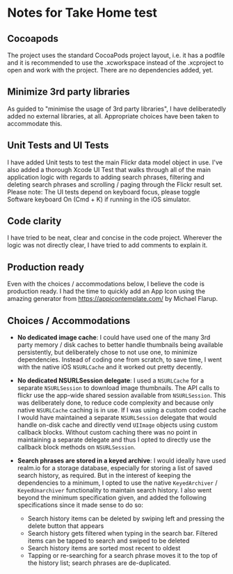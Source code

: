 Notes for Take Home test
=============================
Cocoapods
---------
The project uses the standard CocoaPods project layout, i.e. it has a podfile and it is recommended to use the .xcworkspace instead of the .xcproject to open and work with the project. There are no dependencies added, yet.

Minimize 3rd party libraries
---------
As guided to "minimise the usage of 3rd party libraries", I have deliberatedly added no external libraries, at all. Appropriate choices have been taken to accommodate this.

Unit Tests and UI Tests
---------
I have added Unit tests to test the main Flickr data model object in use. I've also added a thorough Xcode UI Test that walks through all of the main application logic with regards to adding search phrases, filtering and deleting search phrases and scrolling / paging through the Flickr result set. Please note: The UI tests depend on keyboard focus, please toggle Software keyboard On (Cmd + K) if running in the iOS simulator.

Code clarity
---------
I have tried to be neat, clear and concise in the code project. Wherever the logic was not directly clear, I have tried to add comments to explain it.

Production ready
---------
Even with the choices / accommodations below, I believe the code is production ready. I had the time to quickly add an App Icon using the amazing generator from https://appicontemplate.com/ by Michael Flarup.

Choices / Accommodations
------------------------
 * **No dedicated image cache**: I could have used one of the many 3rd party memory / disk caches to better handle thumbnails being available persistently, but deliberately chose to not use one, to minimize dependencies. Instead of coding one from scratch, to save time, I went with the native iOS `NSURLCache` and it worked out pretty decently.

 * **No dedicated NSURLSession delegate**: I used a `NSURLCache` for a separate `NSURLSession` to download image thumbnails. The API calls to flickr use the app-wide shared session available from `NSURLSession`. This was deliberately done, to reduce code complexity and because only native `NSURLCache` caching is in use. If I was using a custom coded cache I would have maintained a separate `NSURLSession` delegate that would handle on-disk cache and directly vend `UIImage` objects using custom callback blocks. Without custom caching there was no point in maintaining a separate delegate and thus I opted to directly use the callback block methods on `NSURLSession`.

 * **Search phrases are stored in a keyed archive**: I would ideally have used realm.io for a storage database, especially for storing a list of saved search history, as required. But in the interest of keeping the dependencies to a minimum, I opted to use the native `KeyedArchiver` / `KeyedUnarchiver` functionality to maintain search history. I also went beyond the minimum specification given, and added the following specifications since it made sense to do so:
    * Search history items can be deleted by swiping left and pressing the delete button that appears
    * Search history gets filtered when typing in the search bar. Filtered items can be tapped to search and swiped to be deleted
    * Search history items are sorted most recent to oldest
    * Tapping or re-searching for a search phrase moves it to the top of the history list; search phrases are de-duplicated.

